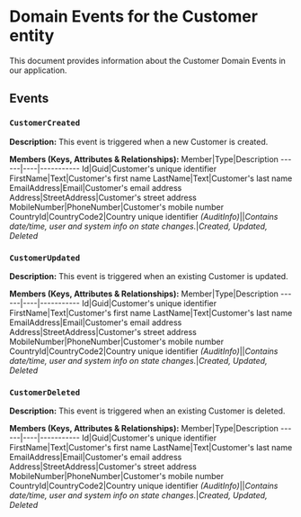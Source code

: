 # Domain Events for the Customer entity

This document provides information about the Customer Domain Events in our application.

## Events

### `CustomerCreated`

**Description:**
This event is triggered when a new Customer is created.

**Members (Keys, Attributes & Relationships):**
Member|Type|Description
------|----|-----------
Id|Guid|Customer's unique identifier
FirstName|Text|Customer's first name
LastName|Text|Customer's last name
EmailAddress|Email|Customer's email address
Address|StreetAddress|Customer's street address
MobileNumber|PhoneNumber|Customer's mobile number
CountryId|CountryCode2|Country unique identifier
*(AuditInfo)*||*Contains date/time, user and system info on state changes.*|*Created, Updated, Deleted*


### `CustomerUpdated`

**Description:** 
This event is triggered when an existing Customer is updated.

**Members (Keys, Attributes & Relationships):**
Member|Type|Description
------|----|-----------
Id|Guid|Customer's unique identifier
FirstName|Text|Customer's first name
LastName|Text|Customer's last name
EmailAddress|Email|Customer's email address
Address|StreetAddress|Customer's street address
MobileNumber|PhoneNumber|Customer's mobile number
CountryId|CountryCode2|Country unique identifier
*(AuditInfo)*||*Contains date/time, user and system info on state changes.*|*Created, Updated, Deleted*


### `CustomerDeleted`

**Description:**
This event is triggered when an existing Customer is deleted.

**Members (Keys, Attributes & Relationships):**
Member|Type|Description
------|----|-----------
Id|Guid|Customer's unique identifier
FirstName|Text|Customer's first name
LastName|Text|Customer's last name
EmailAddress|Email|Customer's email address
Address|StreetAddress|Customer's street address
MobileNumber|PhoneNumber|Customer's mobile number
CountryId|CountryCode2|Country unique identifier
*(AuditInfo)*||*Contains date/time, user and system info on state changes.*|*Created, Updated, Deleted*

